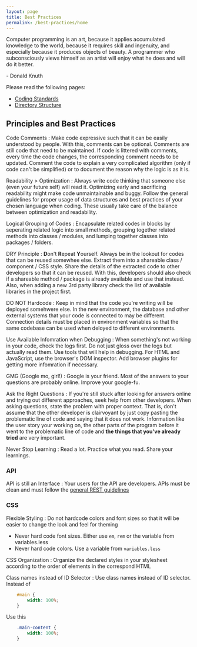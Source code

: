 ```yaml
---
layout: page
title: Best Practices
permalink: /best-practices/home
---
```


<div class="quote-container">
    <p class="message">
        <span>Computer programming is an art, because it applies accumulated knowledge to the world, because it requires skill and ingenuity, and especially because it produces objects of beauty. A programmer who subconsciously views himself as an artist will enjoy what he does and will do it better.</span>
    </p>
    <p class="author">
        - Donald Knuth
    </p>
</div>

Please read the following pages:

- [Coding Standards](coding-standards)
- [Directory Structure](directory-structure)


## Principles and Best Practices

Code Comments
:  Make code expressive such that it can be easily understood by people. With this, comments can be optional. Comments are still code that need to be maintained. If code is littered with comments, every time the code changes, the corresponding comment needs to be updated. Comment the code to explain a very complicated algorithm (only if code can't be simplified) or to document the reason why the logic is as it is.

Readability > Optimization
: Always write code thinking that someone else (even your future self) will read it. Optimizing early and sacrificing readability might make code unmaintainable and buggy. Follow the general guidelines for proper usage of data structures and best practices of your chosen language when coding. These usually take care of the balance between optimization and readability.

Logical Grouping of Codes
: Encapsulate related codes in blocks by seperating related logic into small methods, grouping together related methods into classes / modules, and lumping together classes into packages / folders.

DRY Principle
: **D**on't **R**epeat **Y**ourself. Always be in the lookout for codes that can be reused somewhee else. Extract them into a shareable class / component / CSS style. Share the details of the extracted code to other developers so that it can be reused. With this, developers should also check if a shareable method / package is already available and use that instead. Also, when adding a new 3rd party library check the list of available libraries in the project first.

DO NOT Hardcode
: Keep in mind that the code you're writing will be deployed somehwere else. In the new environment, the database and other external systems that your code is connected to may be different. Connection details must be placed in environment variables so that the same codebase can be used when deloyed to different environments. 

Use Available Infomration when Debugging
: When something's not working in your code, check the logs first. Do not just gloss over the logs but actually read them. Use tools that will help in debugging. For HTML and JavaScript, use the browser's DOM inspector. Add browser plugins for getting more infomration if necessary.

GMG (Google mo, girl!)
: Google is your friend. Most of the answers to your questions are probably online. Improve your google-fu.

Ask the Right Questions
:  If you're still stuck after looking for answers online and trying out different approaches, seek help from other developers. When asking questions, state the problem with proper context. That is, don't assume that the other developer is clairvoyant by just copy pasting the problematic line of code and saying that it does not work. Information like the user story your working on, the other parts of the program before it went to the problematic line of code and **the things that you've already tried** are very important.

Never Stop Learning
: Read a lot. Practice what you read. Share your learnings.


### API

API is still an Interface
: Your users for the API are developers. APIs must be clean and must follow the [general REST guidelines](https://hackernoon.com/restful-api-designing-guidelines-the-best-practices-60e1d954e7c9)

### CSS

Flexible Styling
: Do not hardcode colors and font sizes so that it will be easier to change the look and feel for theming
- Never hard code font sizes. Either use `em`, `rem` or the variable from variables.less
- Never hard code colors. Use a variable from `variables.less`

CSS Organization
: Organize the declared styles in your stylesheet according to the order of elements in the correspond HTML

Class names instead of ID Selector
: Use class names instead of ID selector. 
Instead of
```css
    #main {
        width: 100%;
    }
```
Use this
```css
    .main-content {
        width: 100%;
    }
```

